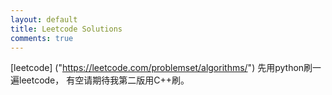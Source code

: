 ```yaml
---
layout: default
title: Leetcode Solutions
comments: true
---
```


[leetcode] ("https://leetcode.com/problemset/algorithms/")
先用python刷一遍leetcode， 有空请期待我第二版用C++刷。

